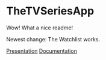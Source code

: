 # TheTVSeriesApp

Wow! What a nice readme!

Newest change: The Watchlist works.

[Presentation](https://docs.google.com/presentation/d/1NLr1mOucDUJWIZUVqN_Pe2kiwGrKW-GBw5BaFheacRE/edit?usp=sharing)
[Documentation](http://tvseriesapp.tk)
